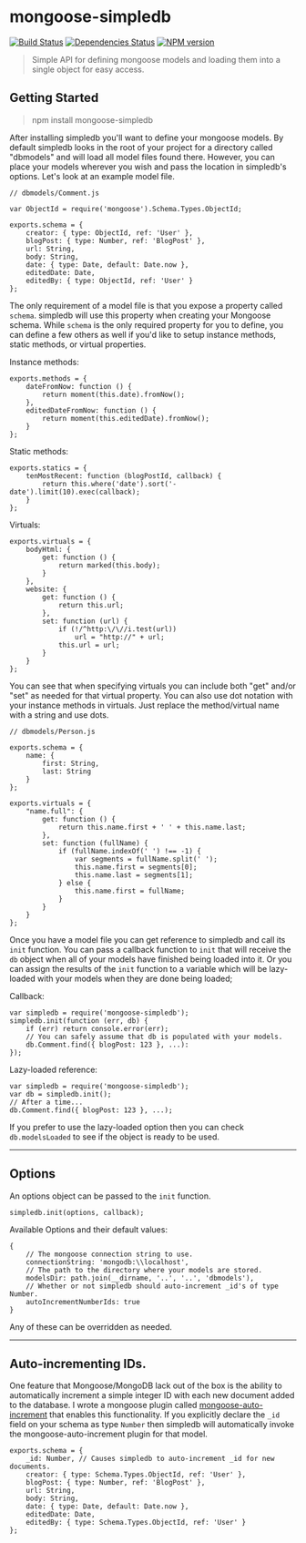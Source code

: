 # mongoose-simpledb

[![Build Status](https://travis-ci.org/chevex/mongoose-simpledb.png)](https://travis-ci.org/chevex/mongoose-simpledb)
[![Dependencies Status](https://gemnasium.com/Chevex/mongoose-simpledb.png)](https://gemnasium.com/Chevex/mongoose-simpledb)
[![NPM version](https://badge.fury.io/js/mongoose-simpledb.png)](http://badge.fury.io/js/simpledb)

> Simple API for defining mongoose models and loading them into a single object for easy access.

## Getting Started

> npm install mongoose-simpledb

After installing simpledb you'll want to define your mongoose models. By default simpledb looks in the root of your project for a directory called "dbmodels" and will load all model files found there. However, you can place your models wherever you wish and pass the location in simpledb's options. Let's look at an example model file.

    // dbmodels/Comment.js

    var ObjectId = require('mongoose').Schema.Types.ObjectId;

    exports.schema = {
        creator: { type: ObjectId, ref: 'User' },
        blogPost: { type: Number, ref: 'BlogPost' },
        url: String,
        body: String,
        date: { type: Date, default: Date.now },
        editedDate: Date,
        editedBy: { type: ObjectId, ref: 'User' }
    };

The only requirement of a model file is that you expose a property called `schema`. simpledb will use this property when creating your Mongoose schema. While `schema` is the only required property for you to define, you can define a few others as well if you'd like to setup instance methods, static methods, or virtual properties.

Instance methods:

    exports.methods = {
        dateFromNow: function () {
            return moment(this.date).fromNow();
        },
        editedDateFromNow: function () {
            return moment(this.editedDate).fromNow();
        }
    };

Static methods:

    exports.statics = {
        tenMostRecent: function (blogPostId, callback) {
            return this.where('date').sort('-date').limit(10).exec(callback);
        }
    };

Virtuals:

    exports.virtuals = {
        bodyHtml: {
            get: function () {
                return marked(this.body);
            }
        },
        website: {
            get: function () {
                return this.url;
            },
            set: function (url) {
                if (!/^http:\/\//i.test(url))
                    url = "http://" + url;
                this.url = url;
            }
        }
    };

You can see that when specifying virtuals you can include both "get" and/or "set" as needed for that virtual property. You can also use dot notation with your instance methods in virtuals. Just replace the method/virtual name with a string and use dots.

    // dbmodels/Person.js

    exports.schema = {
        name: {
            first: String,
            last: String
        }
    };

    exports.virtuals = {
        "name.full": {
            get: function () {
                return this.name.first + ' ' + this.name.last;
            },
            set: function (fullName) {
                if (fullName.indexOf(' ') !== -1) {
                    var segments = fullName.split(' ');
                    this.name.first = segments[0];
                    this.name.last = segments[1];
                } else {
                    this.name.first = fullName;
                }
            }
        }
    };

Once you have a model file you can get reference to simpledb and call its `init` function. You can pass a callback function to `init` that will receive the `db` object when all of your models have finished being loaded into it. Or you can assign the results of the `init` function to a variable which will be lazy-loaded with your models when they are done being loaded;

Callback:

    var simpledb = require('mongoose-simpledb');
    simpledb.init(function (err, db) {
        if (err) return console.error(err);
        // You can safely assume that db is populated with your models.
        db.Comment.find({ blogPost: 123 }, ...):
    });

Lazy-loaded reference:

    var simpledb = require('mongoose-simpledb');
    var db = simpledb.init();
    // After a time...
    db.Comment.find({ blogPost: 123 }, ...);

If you prefer to use the lazy-loaded option then you can check `db.modelsLoaded` to see if the object is ready to be used.

---

## Options

An options object can be passed to the `init` function.

    simpledb.init(options, callback);

Available Options and their default values:

    {
        // The mongoose connection string to use.
        connectionString: 'mongodb:\\localhost',
        // The path to the directory where your models are stored.
        modelsDir: path.join(__dirname, '..', '..', 'dbmodels'),
        // Whether or not simpledb should auto-increment _id's of type Number.
        autoIncrementNumberIds: true
    }

Any of these can be overridden as needed.

---

## Auto-incrementing IDs.

One feature that Mongoose/MongoDB lack out of the box is the ability to automatically increment a simple integer ID with each new document added to the database. I wrote a mongoose plugin called [mongoose-auto-increment](http://github.com/Chevex/mongoose-auto-increment) that enables this functionality. If you explicitly declare the `_id` field on your schema as type `Number` then simpledb will automatically invoke the mongoose-auto-increment plugin for that model.

    exports.schema = {
        _id: Number, // Causes simpledb to auto-increment _id for new documents.
        creator: { type: Schema.Types.ObjectId, ref: 'User' },
        blogPost: { type: Number, ref: 'BlogPost' },
        url: String,
        body: String,
        date: { type: Date, default: Date.now },
        editedDate: Date,
        editedBy: { type: Schema.Types.ObjectId, ref: 'User' }
    };
